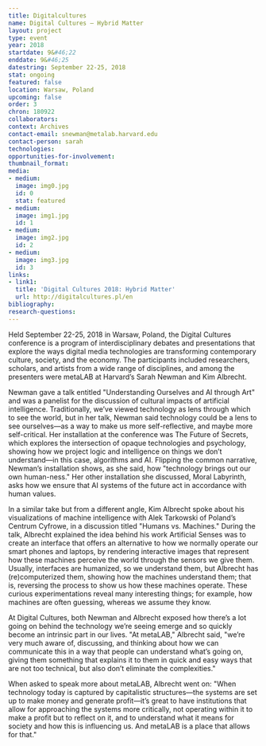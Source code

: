 ```yaml
---
title: Digitalcultures
name: Digital Cultures – Hybrid Matter
layout: project
type: event
year: 2018
startdate: 9&#46;22
enddate: 9&#46;25
datestring: September 22-25, 2018
stat: ongoing
featured: false
location: Warsaw, Poland
upcoming: false
order: 3
chron: 180922
collaborators: 
context: Archives
contact-email: snewman@metalab.harvard.edu
contact-person: sarah
technologies: 
opportunities-for-involvement: 
thumbnail_format: 
media:
- medium: 
  image: img0.jpg
  id: 0
  stat: featured
- medium: 
  image: img1.jpg
  id: 1
- medium: 
  image: img2.jpg
  id: 2
- medium: 
  image: img3.jpg
  id: 3
links:
- link1: 
  title: 'Digital Cultures 2018: Hybrid Matter'
  url: http://digitalcultures.pl/en
bibliography: 
research-questions: 
---
```


Held September 22-25, 2018 in Warsaw, Poland, the Digital Cultures conference is a program of interdisciplinary debates and presentations that explore the ways digital media technologies are transforming contemporary culture, society, and the economy. The participants included researchers, scholars, and artists from a wide range of disciplines, and among the presenters were metaLAB at Harvard’s Sarah Newman and Kim Albrecht.

Newman gave a talk entitled "Understanding Ourselves and AI through Art" and was a panelist for the discussion of cultural impacts of artificial intelligence. Traditionally, we’ve viewed technology as lens through which to see the world, but in her talk, Newman said technology could be a lens to see ourselves—as a way to make us more self-reflective, and maybe more self-critical. Her installation at the conference was The Future of Secrets, which explores the intersection of opaque technologies and psychology, showing how we project logic and intelligence on things we don’t understand—in this case, algorithms and AI. Flipping the common narrative, Newman’s installation shows, as she said, how "technology brings out our own human-ness." Her other installation she discussed, Moral Labyrinth, asks how we ensure that AI systems of the future act in accordance with human values.

In a similar take but from a different angle, Kim Albrecht spoke about his visualizations of machine intelligence with Alek Tarkowski of Poland’s Centrum Cyfrowe, in a discussion titled "Humans vs. Machines." During the talk, Albrecht explained the idea behind his work Artificial Senses was to create an interface that offers an alternative to how we normally operate our smart phones and laptops, by rendering interactive images that represent how these machines perceive the world through the sensors we give them. Usually, interfaces are humanized, so we understand them, but Albrecht has (re)computerized them, showing how the machines understand them; that is, reversing the process to show us how these machines operate. These curious experimentations reveal many interesting things; for example, how machines are often guessing, whereas we assume they know.

At Digital Cultures, both Newman and Albrecht exposed how there’s a lot going on behind the technology we’re seeing emerge and so quickly become an intrinsic part in our lives. "At metaLAB," Albrecht said, "we’re very much aware of, discussing, and thinking about how we can communicate this in a way that people can understand what’s going on, giving them something that explains it to them in quick and easy ways that are not too technical, but also don’t eliminate the complexities."

When asked to speak more about metaLAB, Albrecht went on: "When technology today is captured by capitalistic structures—the systems are set up to make money and generate profit—it’s great to have institutions that allow for approaching the systems more critically, not operating within it to make a profit but to reflect on it, and to understand what it means for society and how this is influencing us. And metaLAB is a place that allows for that."
